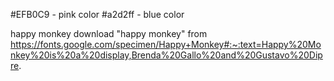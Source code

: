 #EFB0C9 - pink color
#a2d2ff - blue color

happy monkey
download "happy monkey" from https://fonts.google.com/specimen/Happy+Monkey#:~:text=Happy%20Monkey%20is%20a%20display,Brenda%20Gallo%20and%20Gustavo%20Dipre.
